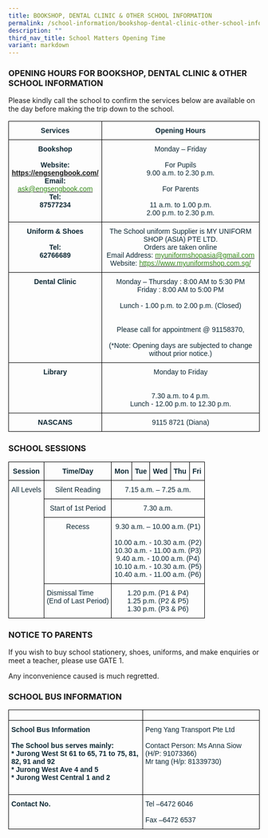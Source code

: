 ```yaml
---
title: BOOKSHOP, DENTAL CLINIC & OTHER SCHOOL INFORMATION
permalink: /school-information/bookshop-dental-clinic-other-school-information/
description: ""
third_nav_title: School Matters Opening Time
variant: markdown
---
```

### OPENING HOURS FOR BOOKSHOP, DENTAL CLINIC &amp; OTHER SCHOOL INFORMATION

Please kindly call the school to confirm the services below are available on the day before making the trip down to the school.

<style type="text/css">
.tg  {border-collapse:collapse;border-spacing:0;}
.tg td{border-color:black;border-style:solid;border-width:1px;font-family:Arial, sans-serif;font-size:14px;
  overflow:hidden;padding:10px 5px;word-break:normal;}
.tg th{border-color:black;border-style:solid;border-width:1px;font-family:Arial, sans-serif;font-size:14px;
  font-weight:normal;overflow:hidden;padding:10px 5px;word-break:normal;}
.tg .tg-1jib{color:#0C2733;text-align:center;vertical-align:middle}
.tg .tg-s7de{color:#0C2733;font-weight:bold;text-align:center;vertical-align:top}
.tg .tg-eohv{color:#0C2733;text-align:center;vertical-align:top}
</style>
<table class="tg">
<thead>
  <tr>
    <th class="tg-s7de">Services</th>
    <th class="tg-s7de">Opening Hours</th>
  </tr>
</thead>
<tbody>
  <tr>
    <td class="tg-s7de">Bookshop<br><br>Website:<br><a href="https://engsengbook.com/">https://engsengbook.com/</a><br>Email:<br><a href="mailto:ask@engsengbook.com"><span style="font-weight:500;color:#348A17">ask@engsengbook.com</span></a>
			Tel:<br>87577234</td>
    <td class="tg-eohv"><span style="font-weight:400;color:#0C2733">Monday – Friday</span><br><br>For Pupils<br><span style="font-weight:400;color:#0C2733">9.00 a.m. to 2.30 p.m.</span><br><br>For Parents<br><br><span style="font-weight:400;color:#0C2733">11 a.m. to 1.00 p.m.</span><br><span style="font-weight:400;color:#0C2733">2.00 p.m. to 2.30 p.m.</span></td>
  </tr>
  <tr>
    <td class="tg-s7de">Uniform &amp; Shoes<br><br>Tel:<br>62766689<br><br></td>
    <td class="tg-eohv"><span style="font-weight:400;color:#0C2733">The School uniform Supplier is MY UNIFORM SHOP (ASIA) PTE LTD.</span><br><span style="font-weight:400;color:#0C2733">Orders are taken online</span><br><span style="font-weight:400;color:#0C2733">Email Address:</span> <a href="mailto:myuniformshopasia@gmail.com"><span style="font-weight:500;color:#348A17">myuniformshopasia@gmail.com</span></a><br><span style="font-weight:400;color:#0C2733">Website: </span><a href="https://www.myuniformshop.com.sg/"><span style="font-weight:500;color:#348A17">https://www.myuniformshop.com.sg/</span></a></td>
  </tr>
  <tr>
    <td class="tg-s7de">Dental Clinic<br><br></td>
    <td class="tg-eohv"><span style="font-weight:400;color:#0C2733">Monday – Thursday : 8:00 AM to 5:30 PM</span><br><span style="font-weight:400;color:#0C2733">Friday : 8:00 AM to 5:00 PM</span><br><br><span style="font-weight:400;color:#0C2733">Lunch - 1.00 p.m. to 2.00 p.m. (Closed)</span><br><br><br><span style="font-weight:400;color:#0C2733">Please call for appointment @</span> 91158370<span style="font-weight:400;color:#0C2733">,</span><br><br>(*Note:  Opening days are subjected to change without prior notice.)</td>
  </tr>
  <tr>
    <td class="tg-s7de">Library</td>
    <td class="tg-eohv"><span style="font-weight:400;color:#0C2733">Monday to Friday</span><br><br><br><span style="font-weight:400;color:#0C2733">7.30 a.m. to 4 p.m.</span><br><span style="font-weight:400;color:#0C2733">Lunch - 12.00 p.m. to 12.30 p.m.</span></td>
  </tr>
  <tr>
    <td class="tg-s7de">NASCANS<br><a></a></td>
    <td class="tg-1jib">9115  8721 (Diana)</td>
  </tr>
</tbody>
</table>


### SCHOOL SESSIONS

<style type="text/css">
.tg  {border-collapse:collapse;border-spacing:0;}
.tg td{border-color:black;border-style:solid;border-width:1px;font-family:Arial, sans-serif;font-size:14px;
  overflow:hidden;padding:10px 5px;word-break:normal;}
.tg th{border-color:black;border-style:solid;border-width:1px;font-family:Arial, sans-serif;font-size:14px;
  font-weight:normal;overflow:hidden;padding:10px 5px;word-break:normal;}
.tg .tg-7wcr{color:#0C2733;text-align:left;vertical-align:top}
.tg .tg-s7de{color:#0C2733;font-weight:bold;text-align:center;vertical-align:top}
.tg .tg-eohv{color:#0C2733;text-align:center;vertical-align:top}
</style>
<table class="tg">
<thead>
  <tr>
    <th class="tg-s7de">Session</th>
    <th class="tg-s7de">Time/Day</th>
    <th class="tg-s7de">Mon<br></th>
    <th class="tg-s7de">Tue</th>
    <th class="tg-s7de">Wed</th>
    <th class="tg-s7de">Thu</th>
    <th class="tg-s7de">Fri</th>
  </tr>
</thead>
<tbody>
  <tr>
    <td rowspan="4" class="tg-eohv">All Levels</td>
    <td class="tg-eohv">Silent Reading</td>
    <td colspan="5" class="tg-eohv"><span style="font-weight:400;color:#0C2733">7.15 a.m. – 7.25  a.m.</span><br></td>
  </tr>
  <tr>
    <td class="tg-eohv"><span style="font-weight:400;color:#0C2733">Start of 1st Period</span></td>
    <td colspan="5" class="tg-eohv">7.30 a.m.</td>
  </tr>
  <tr>
    <td class="tg-eohv">Recess</td>
    <td colspan="5" class="tg-eohv"><span style="font-weight:400;color:#0C2733">9.30 a.m. – 10.00 a.m. (P1)</span><br><br><span style="font-weight:400;color:#0C2733">10.00 a.m. - 10.30 a.m. (P2)</span><br><span style="font-weight:400;color:#0C2733">10.30 a.m. - 11.00 a.m. (P3)</span><br><span style="font-weight:400;color:#0C2733">9.40 a.m. - 10.00 a.m. (P4)</span><br><span style="font-weight:400;color:#0C2733">10.10 a.m. - 10.30 a.m. (P5)</span><br><span style="font-weight:400;color:#0C2733">10.40 a.m. - 11.00 a.m. (P6)</span><br></td>
  </tr>
  <tr>
    <td class="tg-7wcr">Dismissal Time<br>(End of Last Period)</td>
    <td colspan="5" class="tg-eohv"><span style="font-weight:400;color:#0C2733">1.20 p.m. (P1 &amp; P4)</span><br><span style="font-weight:400;color:#0C2733">1.25 p.m. (P2 &amp; P5)</span><br><span style="font-weight:400;color:#0C2733">1.30 p.m. (P3 &amp; P6)</span></td>
  </tr>
</tbody>
</table>


### NOTICE TO PARENTS
If you wish to buy school stationery, shoes, uniforms, and make enquiries or meet a teacher, please use GATE 1.

Any inconvenience caused is much regretted.

### SCHOOL BUS INFORMATION
	

<style type="text/css">
.tg  {border-collapse:collapse;border-spacing:0;}
.tg td{border-color:black;border-style:solid;border-width:1px;font-family:Arial, sans-serif;font-size:14px;
  overflow:hidden;padding:10px 5px;word-break:normal;}
.tg th{border-color:black;border-style:solid;border-width:1px;font-family:Arial, sans-serif;font-size:14px;
  font-weight:normal;overflow:hidden;padding:10px 5px;word-break:normal;}
.tg .tg-7wcr{color:#0C2733;text-align:left;vertical-align:top}
.tg .tg-0lax{text-align:left;vertical-align:top}
.tg .tg-z01w{color:#0C2733;font-weight:bold;text-align:left;vertical-align:top}
</style>
<table class="tg">
<thead>
  <tr>
    <th class="tg-7wcr"></th>
    <th class="tg-0lax"></th>
  </tr>
</thead>
<tbody>
  <tr>
    <td class="tg-z01w">School Bus Information<br><br>The School bus serves mainly:<br>* Jurong West St 61 to 65, 71 to 75, 81, 82, 91 and 92<br>* Jurong West Ave 4 and 5<br>* Jurong West Central 1 and 2<br><br></td>
    <td class="tg-7wcr"><span style="font-weight:400;color:#0C2733">Peng Yang Transport Pte Ltd</span><br><br><span style="font-weight:400;color:#0C2733">Contact Person: Ms Anna Siow (H/P: 91073366)</span><br><span style="font-weight:400;color:#0C2733">                             Mr tang (H/p: 81339730)</span></td>
  </tr>
  <tr>
    <td class="tg-z01w">Contact No.</td>
    <td class="tg-7wcr"><span style="font-weight:400;color:#0C2733">Tel –6472 6046</span><br><br><span style="font-weight:400;color:#0C2733">Fax –6472 6537</span><br></td>
  </tr>
</tbody>
</table>